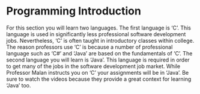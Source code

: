 # Programming Introduction

For this section you will learn two languages. The first language is ‘C’. This language is used in significantly less professional software development jobs. Nevertheless, ‘C’ is often taught in introductory classes within college. The reason professors use ‘C’ is because a number of professional language such as ‘C#’ and ‘Java’ are based on the fundamentals of ‘C’. 
The second language you will learn is ‘Java’. This language is required in order to get many of the jobs in the software development job market. 
While Professor Malan instructs you on ‘C’ your assignments will be in ‘Java’. Be sure to watch the videos because they provide a great context for learning ‘Java’ too.